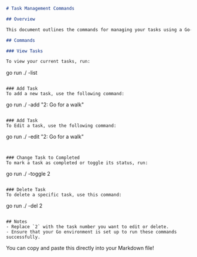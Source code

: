 ```markdown
# Task Management Commands

## Overview

This document outlines the commands for managing your tasks using a Go-based application.

## Commands

### View Tasks

To view your current tasks, run:
```

go run ./ -list

```

### Add Task
To add a new task, use the following command:
```

go run ./ -add "2: Go for a walk"

```

### Add Task
To Edit a task, use the following command:
```

go run ./ -edit "2: Go for a walk"

```


### Change Task to Completed
To mark a task as completed or toggle its status, run:
```

go run ./ -toggle 2

```

### Delete Task
To delete a specific task, use this command:
```

go run ./ -del 2

```

## Notes
- Replace `2` with the task number you want to edit or delete.
- Ensure that your Go environment is set up to run these commands successfully.
```

You can copy and paste this directly into your Markdown file!
